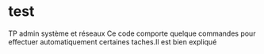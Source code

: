 # test
TP admin système et réseaux
Ce code comporte quelque commandes pour effectuer automatiquement certaines taches.Il est bien expliqué 
